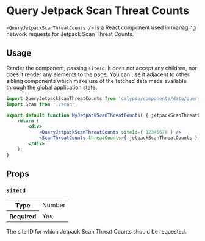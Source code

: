 # Query Jetpack Scan Threat Counts

`<QueryJetpackScanThreatCounts />` is a React component used in managing network requests for Jetpack Scan Threat Counts.

## Usage

Render the component, passing `siteId`. It does not accept any children, nor does it render any elements to the page. You can use it adjacent to other sibling components which make use of the fetched data made available through the global application state.

```jsx
import QueryJetpackScanThreatCounts from 'calypso/components/data/query-jetpack-scan-threat-counts';
import Scan from './scan';

export default function MyJetpackScanThreatCounts( { jetpackScanThreatCounts } ) {
	return (
		<div>
			<QueryJetpackScanThreatCounts siteId={ 12345678 } />
			<ScanThreatCounts threatCounts={ jetpackScanThreatCounts } />
		</div>
	);
}
```

## Props

### `siteId`

<table>
	<tr><th>Type</th><td>Number</td></tr>
	<tr><th>Required</th><td>Yes</td></tr>
</table>

The site ID for which Jetpack Scan Threat Counts should be requested.
